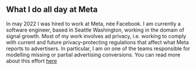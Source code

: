 ## What I do all day at Meta

In may 2022 I was hired to work at Meta, née Facebook. I am currently a software engineer, based in Seattle Washington, working in the domain of signal growth. Most of my work involves ad privacy, i.e. working to comply with current and future privacy-protecting regulations that affect what Meta reports to advertisers. In particular, I am on one of the teams responsible for modelling missing or partial advertising conversions. You can read more about this effort [here](https://www.facebook.com/business/help/311705270326952
)
